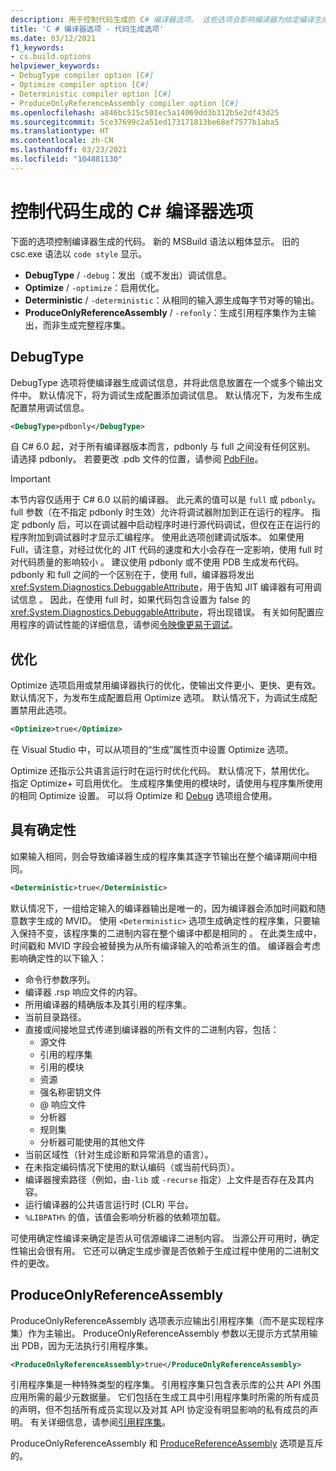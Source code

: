 ```yaml
---
description: 用于控制代码生成的 C# 编译器选项。 这些选项会影响编译器为给定编译生成的代码。
title: 'C # 编译器选项 - 代码生成选项'
ms.date: 03/12/2021
f1_keywords:
- cs.build.options
helpviewer_keywords:
- DebugType compiler option [C#]
- Optimize compiler option [C#]
- Deterministic compiler option [C#]
- ProduceOnlyReferenceAssembly compiler option [C#]
ms.openlocfilehash: a846bc515c501ec5a14069dd3b312b5e2df43d25
ms.sourcegitcommit: 5ce37699c2a51ed173171813be68ef7577b1aba5
ms.translationtype: HT
ms.contentlocale: zh-CN
ms.lasthandoff: 03/23/2021
ms.locfileid: "104881130"
---
```

# <a name="c-compiler-options-that-control-code-generation"></a>控制代码生成的 C# 编译器选项

下面的选项控制编译器生成的代码。 新的 MSBuild 语法以粗体显示。 旧的 csc.exe 语法以 `code style` 显示。

- **DebugType** / `-debug`：发出（或不发出）调试信息。
- **Optimize** / `-optimize`：启用优化。
- **Deterministic** / `-deterministic`：从相同的输入源生成每字节对等的输出。
- **ProduceOnlyReferenceAssembly** / `-refonly`：生成引用程序集作为主输出，而非生成完整程序集。

## <a name="debugtype"></a>DebugType

DebugType 选项将使编译器生成调试信息，并将此信息放置在一个或多个输出文件中。 默认情况下，将为调试生成配置添加调试信息。 默认情况下，为发布生成配置禁用调试信息。

```xml
<DebugType>pdbonly</DebugType>
```

自 C# 6.0 起，对于所有编译器版本而言，pdbonly 与 full 之间没有任何区别。 请选择 pdbonly。 若要更改 .pdb 文件的位置，请参阅 [PdbFile](./advanced.md#pdbfile)。

> [!IMPORTANT]
> 本节内容仅适用于 C# 6.0 以前的编译器。
> 此元素的值可以是 `full` 或 `pdbonly`。 full 参数（在不指定 pdbonly 时生效）允许将调试器附加到正在运行的程序。 指定 pdbonly 后，可以在调试器中启动程序时进行源代码调试，但仅在正在运行的程序附加到调试器时才显示汇编程序。 使用此选项创建调试版本。 如果使用 Full，请注意，对经过优化的 JIT 代码的速度和大小会存在一定影响，使用 full 时对代码质量的影响较小 。 建议使用 pdbonly 或不使用 PDB 生成发布代码。 pdbonly 和 full 之间的一个区别在于，使用 full，编译器将发出 <xref:System.Diagnostics.DebuggableAttribute>，用于告知 JIT 编译器有可用调试信息  。 因此，在使用 full 时，如果代码包含设置为 false 的 <xref:System.Diagnostics.DebuggableAttribute>，将出现错误。 有关如何配置应用程序的调试性能的详细信息，请参阅[令映像更易于调试](../../../framework/debug-trace-profile/making-an-image-easier-to-debug.md)。

## <a name="optimize"></a>优化

Optimize 选项启用或禁用编译器执行的优化，使输出文件更小、更快、更有效。 默认情况下，为发布生成配置启用 Optimize 选项。 默认情况下，为调试生成配置禁用此选项。

```xml
<Optimize>true</Optimize>
```

在 Visual Studio 中，可以从项目的“生成”属性页中设置 Optimize 选项。

Optimize 还指示公共语言运行时在运行时优化代码。 默认情况下，禁用优化。 指定 Optimize+ 可启用优化。 生成程序集使用的模块时，请使用与程序集所使用的相同 Optimize 设置。 可以将 Optimize 和 [Debug](#debugtype) 选项组合使用。

## <a name="deterministic"></a>具有确定性

如果输入相同，则会导致编译器生成的程序集其逐字节输出在整个编译期间中相同。

```xml
<Deterministic>true</Deterministic>
```

默认情况下，一组给定输入的编译器输出是唯一的，因为编译器会添加时间戳和随意数字生成的 MVID。 使用 `<Deterministic>` 选项生成确定性的程序集，只要输入保持不变，该程序集的二进制内容在整个编译中都是相同的  。 在此类生成中，时间戳和 MVID 字段会被替换为从所有编译输入的哈希派生的值。 编译器会考虑影响确定性的以下输入：

- 命令行参数序列。
- 编译器 .rsp 响应文件的内容。
- 所用编译器的精确版本及其引用的程序集。
- 当前目录路径。
- 直接或间接地显式传递到编译器的所有文件的二进制内容，包括：
  - 源文件
  - 引用的程序集
  - 引用的模块
  - 资源
  - 强名称密钥文件
  - @ 响应文件
  - 分析器
  - 规则集
  - 分析器可能使用的其他文件
- 当前区域性（针对生成诊断和异常消息的语言）。
- 在未指定编码情况下使用的默认编码（或当前代码页）。
- 编译器搜索路径（例如，由`-lib` 或 `-recurse` 指定）上文件是否存在及其内容。
- 运行编译器的公共语言运行时 (CLR) 平台。
- `%LIBPATH%` 的值，该值会影响分析器的依赖项加载。

可使用确定性编译来确定是否从可信源编译二进制内容。 当源公开可用时，确定性输出会很有用。 它还可以确定生成步骤是否依赖于生成过程中使用的二进制文件的更改。

## <a name="produceonlyreferenceassembly"></a>ProduceOnlyReferenceAssembly

ProduceOnlyReferenceAssembly 选项表示应输出引用程序集（而不是实现程序集）作为主输出。 ProduceOnlyReferenceAssembly 参数以无提示方式禁用输出 PDB，因为无法执行引用程序集。

```xml
<ProduceOnlyReferenceAssembly>true</ProduceOnlyReferenceAssembly>
```

引用程序集是一种特殊类型的程序集。 引用程序集只包含表示库的公共 API 外围应用所需的最少元数据量。 它们包括在生成工具中引用程序集时所需的所有成员的声明，但不包括所有成员实现以及对其 API 协定没有明显影响的私有成员的声明。 有关详细信息，请参阅[引用程序集](../../../standard/assembly/reference-assemblies.md)。

ProduceOnlyReferenceAssembly 和 [ProduceReferenceAssembly](output.md#producereferenceassembly) 选项是互斥的。
